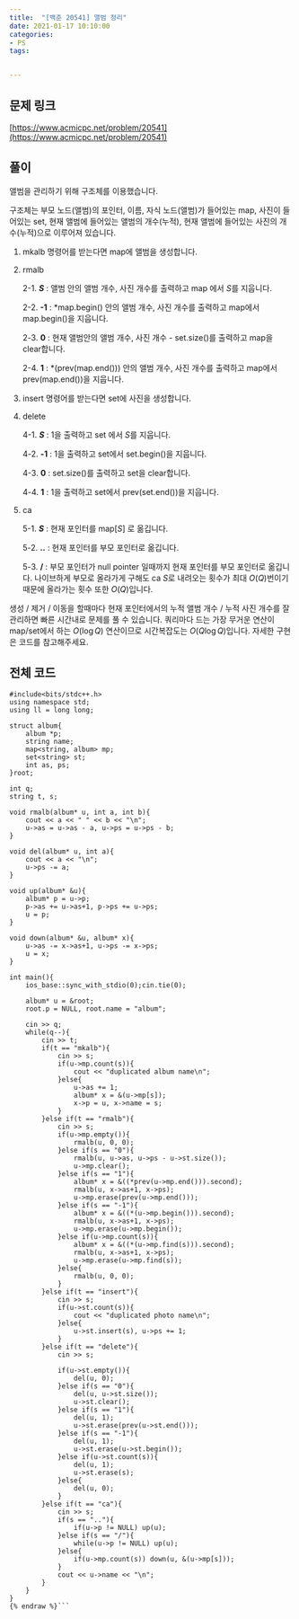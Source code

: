 ```yaml
---
title:  "[백준 20541] 앨범 정리"
date: 2021-01-17 10:10:00
categories: 
- PS
tags:


---
```


## 문제 링크
[https://www.acmicpc.net/problem/20541](https://www.acmicpc.net/problem/20541)

## 풀이
앨범을 관리하기 위해 구조체를 이용했습니다.

구조체는 부모 노드(앨범)의 포인터, 이름, 자식 노드(앨범)가 들어있는 map, 사진이 들어있는 set, 현재 앨범에 들어있는 앨범의 개수(누적), 현재 앨범에 들어있는 사진의 개수(누적)으로 이루어져 있습니다.

1. mkalb 명령어를 받는다면 map에 앨범을 생성합니다.

2. rmalb

   2-1. **$S$** : 앨범 안의 앨범 개수, 사진 개수를 출력하고 map 에서 $S$를 지웁니다.

   2-2. **-1** : *map.begin() 안의 앨범 개수, 사진 개수를 출력하고 map에서 map.begin()을 지웁니다.

   2-3. **0** : 현재 앨범안의 앨범 개수, 사진 개수 - set.size()를 출력하고 map을 clear합니다.

   2-4. **1** : *(prev(map.end())) 안의 앨범 개수, 사진 개수를 출력하고 map에서 prev(map.end())을 지웁니다.

3. insert 명령어를 받는다면 set에 사진을 생성합니다.

4. delete

   4-1. **$S$** : 1을 출력하고 set 에서 $S$를 지웁니다.

   4-2. **-1** : 1을 출력하고 set에서 set.begin()을 지웁니다.

   4-3. **0** : set.size()를 출력하고 set을 clear합니다.

   4-4. **1** : 1을 출력하고 set에서 prev(set.end())을 지웁니다.

5. ca

   5-1. **$S$** : 현재 포인터를 map[$S$] 로 옮깁니다.

   5-2. **..** : 현재 포인터를 부모 포인터로 옮깁니다.

   5-3. **/** : 부모 포인터가 null pointer 일때까지 현재 포인터를 부모 포인터로 옮깁니다. 나이브하게 부모로 올라가게 구해도 ca $S$로 내려오는 횟수가 최대 $O(Q)$번이기 때문에 올라가는 횟수 또한 $O(Q)$입니다.

생성 / 제거 / 이동을 할때마다 현재 포인터에서의 누적 앨범 개수 / 누적 사진 개수를 잘 관리하면 빠른 시간내로 문제를 풀 수 있습니다. 쿼리마다 드는 가장 무거운 연산이 map/set에서 하는 $O(\log Q)$ 연산이므로 시간복잡도는 $O(Q \log Q)$입니다. 자세한 구현은 코드를 참고해주세요.

## 전체 코드

```cpp{% raw %}
#include<bits/stdc++.h>
using namespace std;
using ll = long long;

struct album{
    album *p;
    string name;
    map<string, album> mp;
    set<string> st;
    int as, ps;
}root;

int q;
string t, s;

void rmalb(album* u, int a, int b){
    cout << a << " " << b << "\n";
    u->as = u->as - a, u->ps = u->ps - b;
}

void del(album* u, int a){
    cout << a << "\n";
    u->ps -= a;
}

void up(album* &u){
    album* p = u->p;
    p->as += u->as+1, p->ps += u->ps;
    u = p;
}

void down(album* &u, album* x){
    u->as -= x->as+1, u->ps -= x->ps;
    u = x;
}

int main(){
    ios_base::sync_with_stdio(0);cin.tie(0);

    album* u = &root;
    root.p = NULL, root.name = "album";

    cin >> q;
    while(q--){
        cin >> t;
        if(t == "mkalb"){
            cin >> s;
            if(u->mp.count(s)){
                cout << "duplicated album name\n";
            }else{
                u->as += 1;
                album* x = &(u->mp[s]);
                x->p = u, x->name = s;
            }
        }else if(t == "rmalb"){
            cin >> s;
            if(u->mp.empty()){
                rmalb(u, 0, 0);
            }else if(s == "0"){
                rmalb(u, u->as, u->ps - u->st.size());
                u->mp.clear();
            }else if(s == "1"){
                album* x = &((*prev(u->mp.end())).second);
                rmalb(u, x->as+1, x->ps);
                u->mp.erase(prev(u->mp.end()));
            }else if(s == "-1"){
                album* x = &((*(u->mp.begin())).second);
                rmalb(u, x->as+1, x->ps);
                u->mp.erase(u->mp.begin());
            }else if(u->mp.count(s)){
                album* x = &((*(u->mp.find(s))).second);
                rmalb(u, x->as+1, x->ps);
                u->mp.erase(u->mp.find(s));
            }else{
                rmalb(u, 0, 0);
            }
        }else if(t == "insert"){
            cin >> s;
            if(u->st.count(s)){
                cout << "duplicated photo name\n";
            }else{
                u->st.insert(s), u->ps += 1;
            }
        }else if(t == "delete"){
            cin >> s;

            if(u->st.empty()){
                del(u, 0);
            }else if(s == "0"){
                del(u, u->st.size());
                u->st.clear();
            }else if(s == "1"){
                del(u, 1);
                u->st.erase(prev(u->st.end()));
            }else if(s == "-1"){
                del(u, 1);
                u->st.erase(u->st.begin());
            }else if(u->st.count(s)){
                del(u, 1);
                u->st.erase(s);
            }else{
                del(u, 0);
            }
        }else if(t == "ca"){
            cin >> s;
            if(s == ".."){
                if(u->p != NULL) up(u);
            }else if(s == "/"){
                while(u->p != NULL) up(u);
            }else{
                if(u->mp.count(s)) down(u, &(u->mp[s]));
            }
            cout << u->name << "\n";
        }
    }
}
{% endraw %}```
```

